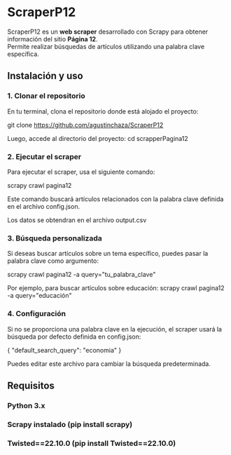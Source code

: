 # ScraperP12
ScraperP12 es un **web scraper** desarrollado con Scrapy para obtener información del sitio **Página 12**.  
Permite realizar búsquedas de artículos utilizando una palabra clave específica.

## Instalación y uso
### 1. Clonar el repositorio
En tu terminal, clona el repositorio donde está alojado el proyecto:


git clone <https://github.com/agustinchaza/ScraperP12>

Luego, accede al directorio del proyecto:
cd scrapperPagina12

### 2. Ejecutar el scraper
Para ejecutar el scraper, usa el siguiente comando:

scrapy crawl pagina12

Este comando buscará artículos relacionados con la palabra clave definida en el archivo config.json.

Los datos se obtendran en el archivo output.csv

### 3. Búsqueda personalizada
Si deseas buscar artículos sobre un tema específico, puedes pasar la palabra clave como argumento:


scrapy crawl pagina12 -a query="tu_palabra_clave"

Por ejemplo, para buscar artículos sobre educación:
scrapy crawl pagina12 -a query="educación"

### 4. Configuración
Si no se proporciona una palabra clave en la ejecución, el scraper usará la búsqueda por defecto definida en config.json:

{
  "default_search_query": "economia"
}

Puedes editar este archivo para cambiar la búsqueda predeterminada.

## Requisitos
### Python 3.x
### Scrapy instalado (pip install scrapy)
### Twisted==22.10.0 (pip install Twisted==22.10.0)